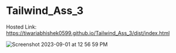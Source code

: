 # Tailwind_Ass_3

Hosted Link: https://tiwariabhishek0599.github.io/Tailwind_Ass_3/dist/index.html

![Screenshot 2023-09-01 at 12 56 59 PM](https://github.com/tiwariabhishek0599/Tailwind_Ass_3/assets/118967913/6b8771dd-32c9-4924-863b-8f55825db4b8)

